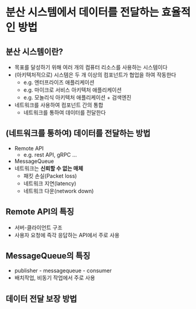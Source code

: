 # 분산 시스템에서 데이터를 전달하는 효율적인 방법

## 분산 시스템이란?

- 목표를 달성하기 위해 여러 개의 컴퓨터 리소스를 사용하는 시스템이다
- (아키텍처적으로) 시스템은 두 개 이상의 컴포넌트가 협업을 하여 작동한다
  - e.g. 엔터프라이즈 애플리케이션
  - e.g. 마이크로 서비스 아키텍처 애플리케이션
  - e.g. 모놀리식 아키텍처 애플리케이션 + 검색엔진
- 네트워크를 사용하여 컴포넌트 간의 통합
  - 네트워크를 통하여 데이터를 전달한다

## (네트워크를 통하여) 데이터를 전달하는 방법

- Remote API
  - e.g. rest API, gRPC ...
- MessageQueue
- 네트워크는 **신뢰할 수 없는 매체**
  - 패킷 손실(Packet loss)
  - 네트워크 지연(latency)
  - 네트워크 다운(network down)

## Remote API의 특징

- 서버-클라이언트 구조
- 사용자 요청에 즉각 응답하는 API에서 주로 사용

## MessageQueue의 특징

- publisher - messagequeue - consumer
- 배치작업, 비동기 작업에서 주로 사용

## 데이터 전달 보장 방법
